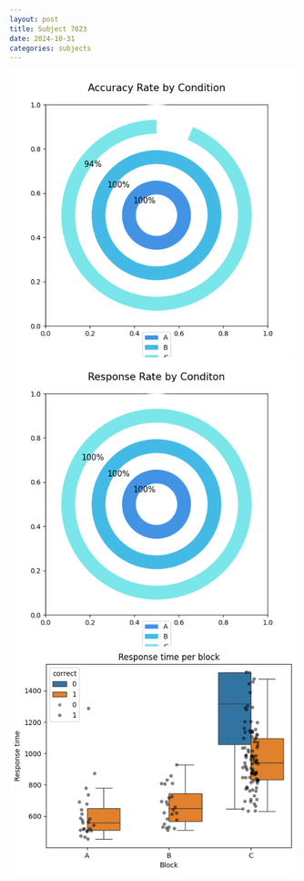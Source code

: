 ```yaml
---
layout: post
title: Subject 7023
date: 2024-10-31
categories: subjects
---
```


![](data/7023/run-21/7023_accuracy_rate.png)
![](data/7023/run-21/7023_response_rate.png)
![](data/7023/run-21/7023_rt.png)
